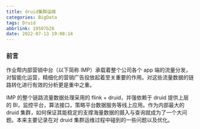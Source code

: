 ```yaml
---
title: druid集群运维
categories: BigData
tags: Druid
abbrlink: 10507b28
date: 2022-07-13 19:08:14
---
```


### 前言
作业帮内部营销中台（以下简称 IMP）承载着整个公司各个 app 端的流量分发，对智能化运营，精细化的营销广告投放起着至关重要的作用。对这些流量数据的链路转化进行有效的分析更是重中之重。

IMP 的整个链路流量数据处理采用的 flink + druid，并强依赖于 druid 提供上层的 BI，监控平台，算法接口，策略平台数据服务等线上应用。作为内部最大的 druid 集群，如何保证其能稳定的支撑海量数据的摄入与查询就成为了一个大问题。本来主要记录在对 druid 集群运维过程中碰到的一些问题以及优化。

<!--more-->